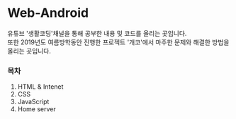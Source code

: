 # Web-Android
유튜브 '생활코딩'채널을 통해 공부한 내용 및 코드를 올리는 곳입니다.<br>
또한 2019년도 여름방학동안 진행한 프로젝트 '개코'에서 마주한 문제와 해결한 방법을 올리는 곳입니다.

<h3>목차</h3>
  
<ol>
  <li>HTML & Intenet</li>
  <li>CSS</li>
  <li>JavaScript</li>
  <li>Home server</li>
</ol>
